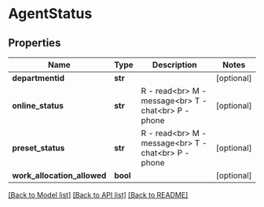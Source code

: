 # AgentStatus

## Properties
Name | Type | Description | Notes
------------ | ------------- | ------------- | -------------
**departmentid** | **str** |  | [optional] 
**online_status** | **str** | R - read&lt;br&gt; M - message&lt;br&gt; T - chat&lt;br&gt; P - phone | [optional] 
**preset_status** | **str** | R - read&lt;br&gt; M - message&lt;br&gt; T - chat&lt;br&gt; P - phone | [optional] 
**work_allocation_allowed** | **bool** |  | [optional] 

[[Back to Model list]](../README.md#documentation-for-models) [[Back to API list]](../README.md#documentation-for-api-endpoints) [[Back to README]](../README.md)


